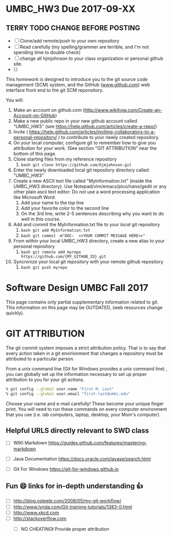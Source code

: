 # UMBC_HW3  Due 2017-09-XX

## TERRY TODO CHANGE BEFORE POSTING
- [ ] Clone/add remote/push to your own repository
- [ ] Read carefully (my spelling/grammer are terrible, and I'm not spending time to double check)
- [ ] change all hjmjohnson to your class organization or personal github site.
- [ ] 


This homework is designed to introduce you to the git source code management (SCM) system, and the GitHub (www.github.com) web interface front end to the git SCM reponsitory.

You will: 
1. Make an account on github.com (http://www.wikihow.com/Create-an-Account-on-GitHub)
1. Make a new public repo in your new github account called "UMBC_HW3" (see https://help.github.com/articles/create-a-repo/)
1. Invite ( https://help.github.com/articles/inviting-collaborators-to-a-personal-repository/ ) to contribute to your newly created repository.
1. On your local computer, configure git to remember how to give you attribution for your work. (See section "GIT ATTRIBUTION" near the bottom of this page.
1. Clone starting files from my reference repository 
      1. ```bash git clone https://github.com/hjmjohnson.git```
1. Enter the newly downloaded local git repository directory called "UMBC_HW3"
1. Create a new ASCII text file called "MyInformation.txt" (inside the UMBC_HW3 directory).  Use Notepad/vim/emacs/pico/nano/gedit or any other plain ascii text editor. Do not use a word processing application like Microsoft Word.
      1. Add your name to the top line
      1. Add your favorite color to the second line
      1. On the 3rd line, write 2-5 sentences describing why you want to do well in this course.
1. Add and commit the MyInformation.txt file to your *local* git repository
      1. ```bash git add MyInformation.txt```
      1. ```bash git commit -m"DOC:  <<YOUR COMMIT MESSAGE HERE>>"```
1. From within your local UMBC_HW3 directory, create a new alias to your personal repository
      1. ```bash git remote add myrepo https://github.com/{MY_GITHUB_ID}.git```
1. Syncronize your local git repository with your remote github repository
      1. ```bash git push myrepo```
 

Software Design UMBC Fall 2017
=======================

This page contains only partial supplementary information related to git.
This information on this page may be OUTDATED, (web resources change quickly).

GIT ATTRIBUTION
===============

The git commit system imposes a strict attribution policy.  That is to say that every action taken in a git envirionment that changes a repository must be attributed to a particular person.

From a unix command line (Git for Windows provides a unix command line) , you can globally set up the information necessary to set up proper attribution to you for your git actions.  

```bash
% git config --global user.name "First M. Last"
% git config --global user.email "first-last@umbc.edu"
```
Choose your name and e-mail carefully!  These become your unique finger print.  You will need to run these commands on every computer environment that you use (i.e. lab computers, laptop, desktop, your Mom's computer).

Helpful URLS directly relevant to SWD class
--------
- [ ] WIKI Markdown      https://guides.github.com/features/mastering-markdown
- [ ] Java Documentation https://docs.oracle.com/javase/search.html
- [ ] Git For Windows    https://git-for-windows.github.io


Fun :smile: links for in-depth understanding :thumbsup:
--------
- [ ] http://blog.osteele.com/2008/05/my-git-workflow/
- [ ] http://www.lynda.com/Git-training-tutorials/1383-0.html
- [ ] http://www.xkcd.com
- [ ] http://stackoverflow.com
    - [ ] NO CHEATING:exclamation: Provide proper attribution

